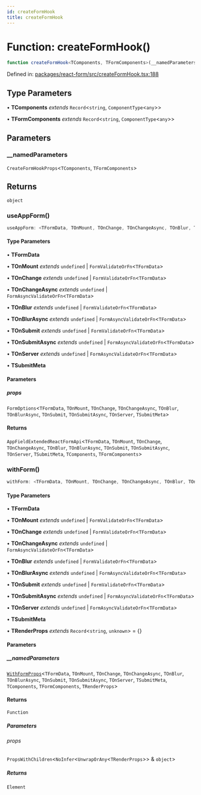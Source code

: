 ```yaml
---
id: createFormHook
title: createFormHook
---
```


<!-- DO NOT EDIT: this page is autogenerated from the type comments -->

# Function: createFormHook()

```ts
function createFormHook<TComponents, TFormComponents>(__namedParameters): object
```

Defined in: [packages/react-form/src/createFormHook.tsx:188](https://github.com/TanStack/form/blob/main/packages/react-form/src/createFormHook.tsx#L188)

## Type Parameters

• **TComponents** *extends* `Record`\<`string`, `ComponentType`\<`any`\>\>

• **TFormComponents** *extends* `Record`\<`string`, `ComponentType`\<`any`\>\>

## Parameters

### \_\_namedParameters

`CreateFormHookProps`\<`TComponents`, `TFormComponents`\>

## Returns

`object`

### useAppForm()

```ts
useAppForm: <TFormData, TOnMount, TOnChange, TOnChangeAsync, TOnBlur, TOnBlurAsync, TOnSubmit, TOnSubmitAsync, TOnServer, TSubmitMeta>(props) => AppFieldExtendedReactFormApi<TFormData, TOnMount, TOnChange, TOnChangeAsync, TOnBlur, TOnBlurAsync, TOnSubmit, TOnSubmitAsync, TOnServer, TSubmitMeta, TComponents, TFormComponents>;
```

#### Type Parameters

• **TFormData**

• **TOnMount** *extends* `undefined` \| `FormValidateOrFn`\<`TFormData`\>

• **TOnChange** *extends* `undefined` \| `FormValidateOrFn`\<`TFormData`\>

• **TOnChangeAsync** *extends* `undefined` \| `FormAsyncValidateOrFn`\<`TFormData`\>

• **TOnBlur** *extends* `undefined` \| `FormValidateOrFn`\<`TFormData`\>

• **TOnBlurAsync** *extends* `undefined` \| `FormAsyncValidateOrFn`\<`TFormData`\>

• **TOnSubmit** *extends* `undefined` \| `FormValidateOrFn`\<`TFormData`\>

• **TOnSubmitAsync** *extends* `undefined` \| `FormAsyncValidateOrFn`\<`TFormData`\>

• **TOnServer** *extends* `undefined` \| `FormAsyncValidateOrFn`\<`TFormData`\>

• **TSubmitMeta**

#### Parameters

##### props

`FormOptions`\<`TFormData`, `TOnMount`, `TOnChange`, `TOnChangeAsync`, `TOnBlur`, `TOnBlurAsync`, `TOnSubmit`, `TOnSubmitAsync`, `TOnServer`, `TSubmitMeta`\>

#### Returns

`AppFieldExtendedReactFormApi`\<`TFormData`, `TOnMount`, `TOnChange`, `TOnChangeAsync`, `TOnBlur`, `TOnBlurAsync`, `TOnSubmit`, `TOnSubmitAsync`, `TOnServer`, `TSubmitMeta`, `TComponents`, `TFormComponents`\>

### withForm()

```ts
withForm: <TFormData, TOnMount, TOnChange, TOnChangeAsync, TOnBlur, TOnBlurAsync, TOnSubmit, TOnSubmitAsync, TOnServer, TSubmitMeta, TRenderProps>(__namedParameters) => (props) => Element;
```

#### Type Parameters

• **TFormData**

• **TOnMount** *extends* `undefined` \| `FormValidateOrFn`\<`TFormData`\>

• **TOnChange** *extends* `undefined` \| `FormValidateOrFn`\<`TFormData`\>

• **TOnChangeAsync** *extends* `undefined` \| `FormAsyncValidateOrFn`\<`TFormData`\>

• **TOnBlur** *extends* `undefined` \| `FormValidateOrFn`\<`TFormData`\>

• **TOnBlurAsync** *extends* `undefined` \| `FormAsyncValidateOrFn`\<`TFormData`\>

• **TOnSubmit** *extends* `undefined` \| `FormValidateOrFn`\<`TFormData`\>

• **TOnSubmitAsync** *extends* `undefined` \| `FormAsyncValidateOrFn`\<`TFormData`\>

• **TOnServer** *extends* `undefined` \| `FormAsyncValidateOrFn`\<`TFormData`\>

• **TSubmitMeta**

• **TRenderProps** *extends* `Record`\<`string`, `unknown`\> = \{\}

#### Parameters

##### \_\_namedParameters

[`WithFormProps`](../interfaces/withformprops.md)\<`TFormData`, `TOnMount`, `TOnChange`, `TOnChangeAsync`, `TOnBlur`, `TOnBlurAsync`, `TOnSubmit`, `TOnSubmitAsync`, `TOnServer`, `TSubmitMeta`, `TComponents`, `TFormComponents`, `TRenderProps`\>

#### Returns

`Function`

##### Parameters

###### props

`PropsWithChildren`\<`NoInfer`\<`UnwrapOrAny`\<`TRenderProps`\>\> & `object`\>

##### Returns

`Element`
